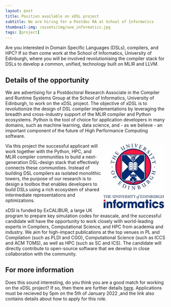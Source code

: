 ```yaml
---
layout: post
title: Position available on xDSL project
subtitle: We are hiring for a Postdoc RA at School of Informatics
thumbnail-img: /assets/img/uoe_informatics.jpg
tags: [project]
---
```


Are you interested in Domain Specific Languages (DSLs), compilers, and HPC? If so then come work at the School of Informatics, University of Edinburgh, where you will be involved revolutionising the compiler stack for DSLs to develop a common, unified, technology built on MLIR and LLVM.

## Details of the opportunity

We are advertising for a Postdoctoral Research Associate in the Compiler and Runtime Systems Group at the School of Informatics, University of Edinburgh, to work on the xDSL project. The objective of xDSL is to revolutionize the design of DSL compiler implementations by leveraging the breadth and cross-industry support of the MLIR compiler and Python ecosystems. Python is the tool of choice for application developers in many domains, such as machine learning, data science, and - as we believe - an important component of the future of High Performance Computing software. 

<img src="/assets/img/uoe_informatics.jpg" width="200" align=right>

Via this project the successful applicant will work together with the Python, HPC, and MLIR compiler communities to build a next-generation DSL-design stack that effectively connects these communities. Instead of building DSL compilers as isolated monolithic towers, the purpose of our research is to design a toolbox that enables developers to build DSLs using a rich ecosystem of shared intermediate representations and optimizations.

xDSl is funded by ExCALIBUR, a large UK program to prepare key simulation codes for exascale, and the successful candidate will have the opportunity to work closely with world-leading experts in Compilers, Computational Science, and HPC from academia and industry. We aim for high-impact publications at the top venues in PL and Compilation (such as PLDI and CGO), Computational Science (such as ICCS and ACM TOMS), as well as HPC (such as SC and ICS). The candidate will directly contribute to open-source software that we develop in close collaboration with the community.

## For more information

Does this sound interesting, do you think you are a good match for working on the xDSL project? If so, then there are further details [here](https://elxw.fa.em3.oraclecloud.com/hcmUI/CandidateExperience/en/sites/CX_1001/job/2586/). Applications must be recieved by 5pm on the 5th of January 2022 ,and the link also contains details about how to apply for this role.
